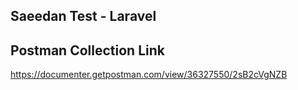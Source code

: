 ## Saeedan Test - Laravel

## Postman Collection Link

https://documenter.getpostman.com/view/36327550/2sB2cVgNZB
